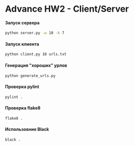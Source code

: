 # Advance HW2 - Client/Server

#### Запуск сервера
```bash
python server.py -w 10 -k 7
```

#### Запуск клиента
```bash
python client.py 10 urls.txt
```

#### Генерация "хороших" урлов
```bash
python generate_urls.py
```

#### Проверка pylint
```bash
pylint .
```

#### Проверка flake8
```bash
flake8 .
```

#### Использовние Black
```bash
black .
```
